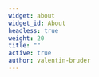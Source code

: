 ```yaml
---
widget: about
widget_id: About
headless: true
weight: 20
title: ""
active: true
author: valentin-bruder
---
```

